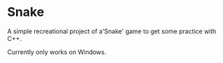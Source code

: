 # Snake

A simple recreational project of a'Snake' game to get some practice with C++.

Currently only works on Windows.
